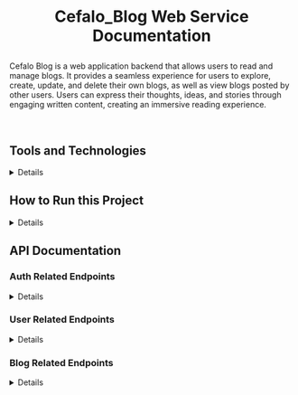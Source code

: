 # <p align="center">Cefalo_Blog Web Service Documentation</p>

Cefalo Blog is a web application backend that allows users to read and manage blogs. It provides a seamless experience for users to explore, create, update, and delete their own blogs, as well as view blogs posted by other users. Users can express their thoughts, ideas, and stories through engaging written content, creating an immersive reading experience.

</br>

## <h2> Tools and Technologies </h2>

<details>

- [Express.js](https://expressjs.com/) - A web application framework for Node.js. Used for designing and building web applications quickly and easily.

- [Sequelize](https://sequelize.org/) - A Node. js-based Object Relational Mapper (ORM).

- [MySQL](https://www.mysql.com/) - Database that implements the SQL standard.

- [Filess.io](https://filess.io/) - For hosting database.

<!-- - [Cloudinary](https://cloudinary.com/documentation) - For image hosting. -->

- [Express-Validator](https://express-validator.github.io/docs) - An express.js middleware for validation and sanitization.

- [JSON Web Token](https://jwt.io/) - used for authentication.

- [bcrypt](https://www.npmjs.com/package/bcrypt) - A library to help you hash passwords.

<!-- - [Multer](https://github.com/expressjs/multer) - A node.js middleware for handling multipart/form-data. -->

- [SQLite](https://www.npmjs.com/package/sqlite) - Database to enable testing mutiple files together.

- [JEST](https://jestjs.io/) - For unit testing.

- [SuperTest](https://github.com/ladjs/supertest) - For integration testing.

<br>
</details>

## <h2> How to Run this Project </h2>

<details>

- ### Step 1

  Make you you have Node installed in your machine . If not then install node in your machine first .


- ### Step 2

  Clone this Github Repository <br>

  <pre>git clone https://github.com/MAHMUDSWE/Cefalo_Blog.git</pre>

- ### Step 3

  This command installs any packages that the project depends on. <br>

  <pre> npm install</pre>

- ### Step 4

  Create a database in filess.io 

- ### Step 5

  create a file called .env and write all the values of corresponding environment variable : <br>
  <br>
  A sample .env file can be like this , <br>

  <pre>

  PORT=your server port number
  API_URL="/api/v1" //Api Versioning
  DB_NAME="Your database name"
  DB_USER="Your database username"
  DB_PASSWORD="Your database password"
  DB_DIALECT="Your database (like mysql/postgres/sqlite etc)"
  DB_HOST="Your database host"

  JWT_SECRET_KEY="Your access token secret"
  JWT_ACCESS_EXPIRE_TIME="Valid time for jwt token"

  STORAGE=":memory:" //for testing purpose
  </pre>

- ### Step 6

  after doing all the steps now you can run the following command <br>

  <pre>npm start</pre>

  if there is no error then it should run perfectly!!

 </details >

## <h2>API Documentation </h2>

<h3>Auth Related Endpoints </h3>

<details>

- ### <h2>**POST /api/v1/user/signup** </h2>

  Creates a new user profile with the provided information.

  **<h2>Conditions for a valid signup request</h2>**
  - Name is required and must not exceed 30 characters .
  - Email is required and must be a valid email address.
  - Usernmae is required and must be between 4-20 characters.
  - Password is required and must be between 4-20 characters.
  - Confirm password is optional but if given must matches the given password

  **<h2>Request</h2>**
  - Method: POST
  - Endpoint: `/api/v1/user/signup`
  - Body: 
    ```json
    {
      "name": "Mahmudur Rahman",
      "email": "mahmudur69@student.sust.edu",
      "username": "mahmudswe",
      "password": "1234",
      "confirmPassword": "1234"
    }
    ```

  **<h2>Successful Response</h2>**
  - Status Code: 201 Created
  - Body:
    ```json
    {
      "message": "Profile for Mahmudur Rahman with username mahmudswe created successfully",
      "user": {
        "name": "Mahmudur Rahman",
        "email": "mahmudur69@student.sust.edu",
        "username": "mahmudswe",
        "createdAt": "2023-05-20T19:30:06.808Z",
        "updatedAt": "2023-05-20T19:30:06.808Z"
      }
    }
    ```

  **<h2>Error Responses</h2>**
  Request having an email address which is already used by an user
  - Status Code: 409 Conflict
  - Body: 
    ```json
    {
      "message": "Email already in use"
    }
    ```
  Request having an username which is already taken by an user
  - Status Code: 409 Conflict
  - Body: 
    ```json
    {
      "message": "Username already in use"
    }
    ```
  Following are the validation error response when a user do not follow the above signup request conditions
  - Status Code: 400 Bad Request
  - Body:
    <!-- ```json
    {
      "message": "Name is required"
    }
    //Email, Username, Password is required also
    ```
    OR
    ```json
    {
      "message": "Invalid email address"
    }
    ```
    OR
    ```json
    {
      "message": "Username must be at least 4 characters"
    }
    ```
    OR
    ```json
    {
      "message": "Password must be at max 20 characters"
    }
    ```
    OR
    ```json
    {
      "message": "Password do not match"
    }
    ``` -->

    ```json
    {
      "message": "Name is required,
                  Invalid email address,
                  Username must be at least 4 characters,
                  Password must be at max 20 characters,
                  Passwords do not match"
      //Email, Username and Password is required also
    }
    ```

- ### <h2>**POST /api/v1/user/login** </h2>
  Logs in a user with the provided username and password and returns an access token.

  **<h2>Conditions for a valid login request</h2>**
  - Usernmae is required and must be between 4-20 characters.
  - Password is required and must be between 4-20 characters.

  **<h2>Request</h2>**
  - Method: POST
  - Endpoint: `/api/v1/user/login`
  - Body: 
    ```json
    {
      "username": "mahmudswe",
      "password": "1234"
    }
    ```

  **<h2>Successful Response</h2>**
  - Status Code: 200 OK
  - Body:
    ```json
    {
      "access_token": "eyJhbGciOiJIUzI1NiIsInR5cCI6IkpXVCJ9.eyJ1c2VyaWQiOiJmZGUxMWIwZS00OTgyLTQ2OWItODY5NS0yM2I4NTAxMDliMTAiLCJpYXQiOjE2ODQ2NTkwMzUsImV4cCI6MTY4NDc0NTQzNX0.l5W5orY7IVpb_PgcpAUvkMZsuBAWLO3Ct-w7E6BBrhQ"
    }
    ```
  **<h2>Error Responses</h2>**
  In case the provided username and password are incorrect.
  - Status Code: 401 Unauthorized
  - Body:
    ```json
    {
      "message": "Invalid username or password"
    }
    ```
  &nbsp;
  In case the request is invalid or missing required parameters
  - Status Code: 400 Bad Request
  - Body: 
    ```json
    {
      "message": "Username is required"
    }
    //Password is also required
    ```

</details>

<h3>User Related Endpoints </h3>

<details>

- ### <h2>**GET /api/v1/user** </h2>
  Retrieves a list of users with pagination.

  **<h2>Request</h2>**
  - Method: GET
  - Endpoint: `/api/v1/user?page=1&limit=2`
  - Headers
    - Authorization: "eyJhbGciOiJIUzI1NiIsInR5cCI6IkpXVCJ9.eyJ1c2VyaWQiOiI3NmIzZmRlMS05YTliLTQxMmEtOGQ5OC00MTRhMmVmN2MwN2QiLCJpYXQiOjE2ODMzNzEzMTAsImV4cCI6MTY4MzM3NDkxMH0.y4KCzdXksNfLwQBbw7rJgz8eDbU849VwWGs8_UuEFWE"

  **<h2>Successful Response</h2>**
  - Status Code: 200 OK
  - Content-Type: application/json
  - Body:
    ```json
    {
    "users": [
        {
            "name": "Mahmudur Rahman",
            "email": "mahmudur69@student.sust.edu",
            "username": "mahmudswe",
            "createdAt": "2023-05-20T19:30:06.000Z",
            "updatedAt": "2023-05-20T19:30:06.000Z"
        },
        {
            "name": "Abu Salman Hossain",
            "email": "salman67@student.sust.edu",
            "username": "salmanswe",
            "createdAt": "2023-05-20T16:05:48.000Z",
            "updatedAt": "2023-05-20T16:05:48.000Z"
        }
    ],
    "currentPage": 1,
    "totalPages": 1,
    "totalUsers": 2
    }
    ```

- ### <h2>**GET /api/v1/user/:username** </h2>
  Retrieves information of an user with username.

  **<h2>Request</h2>**
  - Method: GET
  - Endpoint: `/api/v1/user/mahmudswe`
  - Headers
    - Authorization: "eyJhbGciOiJIUzI1NiIsInR5cCI6IkpXVCJ9.eyJ1c2VyaWQiOiI3NmIzZmRlMS05YTliLTQxMmEtOGQ5OC00MTRhMmVmN2MwN2QiLCJpYXQiOjE2ODMzNzEzMTAsImV4cCI6MTY4MzM3NDkxMH0.y4KCzdXksNfLwQBbw7rJgz8eDbU849VwWGs8_UuEFWE"

  **<h2>Successful Response</h2>**
  - Status Code: 200 OK
  - Content-Type: application/json
  - Body:
    ```json
    {
      "name": "Mahmudur Rahman",
      "email": "mahmudur69@student.sust.edu",
      "username": "mahmudswe",
      "createdAt": "2023-05-20T19:30:06.000Z",
      "updatedAt": "2023-05-20T19:30:06.000Z"
    }
    ```
  **<h2>Error Response</h2>**
  If the specified user is not found
  - Status Code: 404 Not Found
  - Body:
    ```json
    {
      "message": "User not found"
    }
    ```
- ### <h2>**PUT /api/v1/user/:username** </h2>
  Updates the user information and returns the updated information

  **<h2>Request</h2>**
  - Method: GET
  - Endpoint: `/api/v1/user/mahmudswe`
  - Headers 
    - Authorization: "eyJhbGciOiJIUzI1NiIsInR5cCI6IkpXVCJ9.eyJ1c2VyaWQiOiI3NmIzZmRlMS05YTliLTQxMmEtOGQ5OC00MTRhMmVmN2MwN2QiLCJpYXQiOjE2ODMzNzEzMTAsImV4cCI6MTY4MzM3NDkxMH0.y4KCzdXksNfLwQBbw7rJgz8eDbU849VwWGs8_UuEFWE"
  - Body: 
    ```json
    {
      "name": "Mahmudur Rahman Sardar"
    }
    ```

  **<h2>Successful Response</h2>**
  - Status Code: 200 OK
  - Content-Type: application/json
  - Body:
    ```json
    {
      "name": "Mahmudur Rahman Sardar",
      "email": "mahmudur69@student.sust.edu",
      "username": "mahmudswe",
      "createdAt": "2023-05-20T19:30:06.000Z",
      "updatedAt": "2023-05-21T11:42:54.997Z"
    }
    ```
  **<h2>Error Responses</h2>**
  If the specified user is not found
  - Status Code: 404 Not Found
  - Body:
    ```json
    {
      "message": "User with id 98682456-6e37-4729-ba74-017d7170a9b1 not found"
    }
    ```
  In case the request is missing or has an invalid or expired token.
  - Status Code: 401 Unauthorized
  - Body: 
    ```json
    {
      "message": "invalid token"
    }
    ```
    OR
    ```json
    {
      "message": "invalid signature"
    }
    ```

- ### <h2>**DELETE /api/v1/user/:username** </h2>

  Deletes a user with the specified ID.

  **<h2>Request</h2>**
  - Method: DELETE
  - Endpoint: `/api/v1/user/mahmudswe`
  - Headers: 
      - Authorization: "eyJhbGciOiJIUzI1NiIsInR5cCI6IkpXVCJ9.eyJ1c2VyaWQiOiJmZGUxMWIwZS00OTgyLTQ2OWItODY5NS0yM2I4NTAxMDliMTAiLCJpYXQiOjE2ODQ2MTIyNTUsImV4cCI6MTY4NDY5ODY1NX0.Ljwhe4aBmPYkp0fEp8bYCrm21VCGsIakYwW0c5zNGQw"

  **<h2>Successful Response</h2>**
  - Status Code: 200 OK
  - Body:
    ```json
    {
    "message": "User with id 98682456-6e37-4729-ba74-017d7170a9b1 has been deleted successfully"
    }
    ```

  **<h2>Error Responses</h2>**
  If the specified user is not found
  - Status Code: 404 Not Found
  - Body:
    ```json
    {
      "message": "User with id 98682456-6e37-4729-ba74-017d7170a9b1 not found"
    }
    ```
  In case the request is missing or has an invalid or expired token.
  - Status Code: 401 Unauthorized
  - Body: 
    ```json
    {
      "message": "invalid token"
    }
    ```
    OR
    ```json
    {
      "message": "invalid signature"
    }
    ```

</details>

 <h3>Blog Related Endpoints </h3>

<details>

- ### <h2>**GET /api/v1/blog** </h2>
  Retrieves a list of blogs with pagination.

  **<h2>Request</h2>**
  - Method: GET
  - Endpoint: `/api/v1/blog?page1=1&limit=2`

  **<h2>Successful Response</h2>**
  - Status Code: 200 OK
  - Content-Type: application/json
  - Body:
    ```json
    {
    "blogs": [
        {
            "blogid": "6d230cb4-ace6-48cd-a4e8-ac29cfb0137f",
            "name": "Mahmudur Rahman Sardar",
            "username": "mahmudswe",
            "title": "SUST",
            "content": "Shahjalal University of Science and Technology. It is a public university",
            "createdAt": "2023-05-21T13:33:49.000Z",
            "updatedAt": "2023-05-21T13:33:49.000Z"
        },
        {
            "blogid": "ce4b617a-a7bb-405b-9e75-1f81aed1938a",
            "name": "Mahmudur Rahman Sardar",
            "username": "mahmudswe",
            "title": "Cefalo Bangladesh",
            "content": "Cefalo is a software company based in Bangladesh that specializes in developing digital solutions for various industries.",
            "createdAt": "2023-05-21T13:15:39.000Z",
            "updatedAt": "2023-05-21T13:15:39.000Z"
        }
    ],
    "currentPage": 1,
    "totalPages": 1,
    "totalBlogs": 2
    }
    ```

- ### <h2>**POST /api/v1/blog** </h2>

  Creates a new blog.

  **<h2>Conditions for a valid blog post request</h2>**
  - Title is required and must be at most 50 characters .
  - Content is required and must be at most 1000 characters

  **<h2>Request</h2>**
  - Method: POST
  - Endpoint: `/api/v1/blog`
  - Headers: 
      - Authorization: "eyJhbGciOiJIUzI1NiIsInR5cCI6IkpXVCJ9.eyJ1c2VyaWQiOiJmZGUxMWIwZS00OTgyLTQ2OWItODY5NS0yM2I4NTAxMDliMTAiLCJpYXQiOjE2ODQ2MTIyNTUsImV4cCI6MTY4NDY5ODY1NX0.Ljwhe4aBmPYkp0fEp8bYCrm21VCGsIakYwW0c5zNGQw"
  - Body:
    ```json
    {
      "title": "Cefalo Bangladesh",
      "content": "Cefalo is a software company based in Bangladesh that specializes in developing digital solutions for various industries."
    }
    ```

  **<h2>Successful Response</h2>**
  - Status Code: 201 Created
  - Body
    ```json
    {
      "blogid": "ce4b617a-a7bb-405b-9e75-1f81aed1938a",
      "name": "Mahmudur Rahman Sardar",
      "username": "mahmudswe",
      "title": "Cefalo Bangladesh",
      "content": "Cefalo is a software company based in Bangladesh that specializes in developing digital solutions for various industries.",
      "createdAt": "2023-05-21T13:15:39.000Z",
      "updatedAt": "2023-05-21T13:15:39.000Z"
    }

  **<h2>Error Response</h2>**
  In case the request is invalid or missing required parameters
  - Status Code: 400 Bad Request
  - Body: 
    ```json
    {
      "message": "title is required"
    }
    // content is required as well
    ```
- ### <h2>**GET /api/v1/blog/:blogid** </h2>
  Retrieves blog with blogid.

  **<h2>Request</h2>**
  - Method: GET
  - Endpoint: `/api/v1/blog/ce4b617a-a7bb-405b-9e75-1f81aed1938a`

  **<h2>Successful Response</h2>**
  - Status Code: 200 OK
  - Content-Type: application/json
  - Body:
    ```json
    {
      "blogid": "ce4b617a-a7bb-405b-9e75-1f81aed1938a",
      "name": "Mahmudur Rahman Sardar",
      "username": "mahmudswe",
      "title": "Cefalo Bangladesh",
      "content": "Cefalo is a software company based in Bangladesh that specializes in developing digital solutions for various industries.",
      "createdAt": "2023-05-21T13:15:39.000Z",
      "updatedAt": "2023-05-21T13:15:39.000Z"
    }
    ```
  **<h2>Error Response</h2>**
  If the requested blog is not found
  - Status Code: 404 Not Found
  - Body:
    ```json
    {
      "message": "blog not found"
    }
    ```
- ### <h2>**PUT /api/v1/blog/:blogid** </h2>
  Updates the blog and returns the updated blog

  **<h2>Request</h2>**
  - Method: GET
  - Endpoint: `/api/v1/blog/ce4b617a-a7bb-405b-9e75-1f81aed1938a`
  - Headers 
    - Authorization: "eyJhbGciOiJIUzI1NiIsInR5cCI6IkpXVCJ9.eyJ1c2VyaWQiOiI3NmIzZmRlMS05YTliLTQxMmEtOGQ5OC00MTRhMmVmN2MwN2QiLCJpYXQiOjE2ODMzNzEzMTAsImV4cCI6MTY4MzM3NDkxMH0.y4KCzdXksNfLwQBbw7rJgz8eDbU849VwWGs8_UuEFWE"
  - Body: 
    ```json
    {
      "title": "Cefalo Bangladesh Ltd",
      "content": "Cefalo Bangladesh is known for their expertise in technologies such as Java, .NET, PHP, Python, and mobile app development frameworks"
    }
    ```

  **<h2>Successful Response</h2>**
  - Status Code: 200 OK
  - Content-Type: application/json
  - Body:
    ```json
    {
      "blogid": "ce4b617a-a7bb-405b-9e75-1f81aed1938a",
      "name": "Mahmudur Rahman Sardar",
      "username": "mahmudswe",
      "title": "Cefalo Bangladesh Ltd",
      "content": "Cefalo Bangladesh is known for their expertise in technologies such as Java, .NET, PHP, Python, and mobile app development frameworks",
      "createdAt": "2023-05-21T13:15:39.000Z",
      "updatedAt": "2023-05-21T14:05:01.414Z"
    }
    ```
  **<h2>Error Responses</h2>**
  If the specified blog is not found
  - Status Code: 404 Not Found
  - Body:
    ```json
    {
      "message": "Blog not found"
    }
    ```
  If user does not have permission to update the blog
  - Status Code: 403 Forbidden
  - Body:
    ```json
    {
      "message": "You are not authorized to update this blog"
    }
    ```

- ### <h2>**DELETE /api/v1/blog/:blogid** </h2>

  Deletes a blog with the specified ID.

  **<h2>Request</h2>**
  - Method: DELETE
  - Endpoint: `/api/v1/blog/2f433c6b-6fcf-48df-a11e-9615049d8b3d`
  - Headers: 
      - Authorization: "eyJhbGciOiJIUzI1NiIsInR5cCI6IkpXVCJ9.eyJ1c2VyaWQiOiJmZGUxMWIwZS00OTgyLTQ2OWItODY5NS0yM2I4NTAxMDliMTAiLCJpYXQiOjE2ODQ2MTIyNTUsImV4cCI6MTY4NDY5ODY1NX0.Ljwhe4aBmPYkp0fEp8bYCrm21VCGsIakYwW0c5zNGQw"

  **<h2>Successful Response</h2>**
  - Status Code: 200 OK
  - Body:
    ```json
    {
      "message": "Blog successfully deleted"
    }
    ```

  **<h2>Error Responses</h2>**
  If the specified blog is not found
  - Status Code: 404 Not Found
  - Body:
    ```json
    {
      "message": "Blog not found"
    }
    ```
  If user does not have permission to delete the blog
  - Status Code: 403 Forbidden
  - Body:
    ```json
    {
      "message": "You are not authorized to delete this blog"
    }
    ```
- ### <h2>**GET /api/v1/blog/author/:username** </h2>
  Retrieves a list of blogs of a specific user with pagination.

  **<h2>Request</h2>**
  - Method: GET
  - Endpoint: `/api/v1/blog/author/mahmudswe?page=1&limit=3`

  **<h2>Successful Response</h2>**
  - Status Code: 200 OK
  - Content-Type: application/json
  - Body:
    ```json
    {
    "blogs": [
        {
            "blogid": "6d230cb4-ace6-48cd-a4e8-ac29cfb0137f",
            "name": "Mahmudur Rahman Sardar",
            "username": "mahmudswe",
            "title": "SUST",
            "content": "Shahjalal University of Science and Technology. It is a public university",
            "createdAt": "2023-05-21T13:33:49.000Z",
            "updatedAt": "2023-05-21T13:33:49.000Z"
        },
        {
            "blogid": "ce4b617a-a7bb-405b-9e75-1f81aed1938a",
            "name": "Mahmudur Rahman Sardar",
            "username": "mahmudswe",
            "title": "Cefalo Bangladesh Ltd",
            "content": "Cefalo Bangladesh is known for their expertise in technologies such as Java, .NET, PHP, Python, and mobile app development frameworks",
            "createdAt": "2023-05-21T13:15:39.000Z",
            "updatedAt": "2023-05-21T14:05:01.000Z"
        }
    ],
    "currentPage": 1,
    "totalPages": 1,
    "totalBlogs": 2
    }
    ```
  **<h2>Error Responses</h2>**
  If the specified author is not found
  - Status Code: 404 Not Found
  - Body:
    ```json
    {
      "message": "User not found"
    }
    ```
</details>
